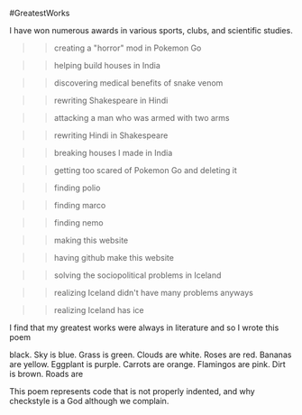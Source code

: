#GreatestWorks

I have won numerous awards in various sports, clubs, and scientific studies.

>> creating a "horror" mod in Pokemon Go

>> helping build houses in India

>> discovering medical benefits of snake venom

>> rewriting Shakespeare in Hindi

>> attacking a man who was armed with two arms

>> rewriting Hindi in Shakespeare

>> breaking houses I made in India

>> getting too scared of Pokemon Go and deleting it

>> finding polio

>> finding marco

>> finding nemo

>> making this website

>> having github make this website

>> solving the sociopolitical problems in Iceland

>> realizing Iceland didn't have many problems anyways

>> realizing Iceland has ice


I find that my greatest works were always in literature and so I wrote this poem

black. Sky is 
blue. Grass is
green. Clouds are 
white. Roses are 
red. Bananas are 
yellow. Eggplant is
purple. Carrots are
orange. Flamingos are
pink. Dirt is 
brown. Roads are 

This poem represents code that is not properly indented,
and why checkstyle is a God although we complain.
